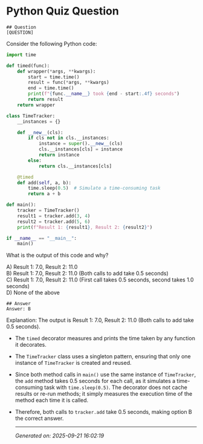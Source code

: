 # Python Quiz Question
    
    ## Question
    [QUESTION]
Consider the following Python code:

```python
import time

def timed(func):
    def wrapper(*args, **kwargs):
        start = time.time()
        result = func(*args, **kwargs)
        end = time.time()
        print(f"{func.__name__} took {end - start:.4f} seconds")
        return result
    return wrapper

class TimeTracker:
    __instances = {}

    def __new__(cls):
        if cls not in cls.__instances:
            instance = super().__new__(cls)
            cls.__instances[cls] = instance
            return instance
        else:
            return cls.__instances[cls]

    @timed
    def add(self, a, b):
        time.sleep(0.5)  # Simulate a time-consuming task
        return a + b

def main():
    tracker = TimeTracker()
    result1 = tracker.add(3, 4)
    result2 = tracker.add(5, 6)
    print(f"Result 1: {result1}, Result 2: {result2}")

if __name__ == "__main__":
    main()
```

What is the output of this code and why?

A) Result 1: 7.0, Result 2: 11.0  
B) Result 1: 7.0, Result 2: 11.0 (Both calls to add take 0.5 seconds)  
C) Result 1: 7.0, Result 2: 11.0 (First call takes 0.5 seconds, second takes 1.0 seconds)  
D) None of the above
    
    ## Answer
    Answer: B

Explanation:
The output is Result 1: 7.0, Result 2: 11.0 (Both calls to add take 0.5 seconds).

- The `timed` decorator measures and prints the time taken by any function it decorates.
- The `TimeTracker` class uses a singleton pattern, ensuring that only one instance of `TimeTracker` is created and reused.
- Since both method calls in `main()` use the same instance of `TimeTracker`, the `add` method takes 0.5 seconds for each call, as it simulates a time-consuming task with `time.sleep(0.5)`. The decorator does not cache results or re-run methods; it simply measures the execution time of the method each time it is called.
- Therefore, both calls to `tracker.add` take 0.5 seconds, making option B the correct answer.
    
    ---
    *Generated on: 2025-09-21 16:02:19*
    